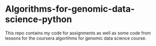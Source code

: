 # Algorithms-for-genomic-data-science-python
This repo contains my code for assignments as well as some code from lessons for the coursera algortihms for genomic data science course. 
